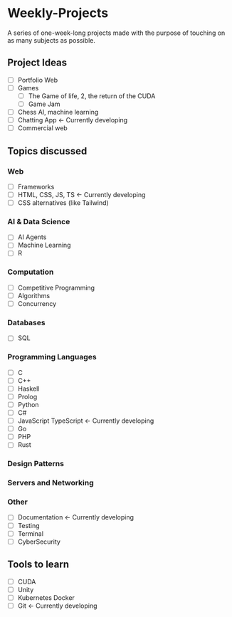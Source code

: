 # Weekly-Projects
A series of one-week-long projects made with the purpose of touching on as many subjects as possible.

## Project Ideas
- [ ] Portfolio Web
- [ ] Games
	- [ ] The Game of life, 2, the return of the CUDA
	- [ ] Game Jam
- [ ] Chess AI, machine learning
- [ ] Chatting App <- Currently developing
- [ ] Commercial web

## Topics discussed
### Web
- [ ] Frameworks
- [ ] HTML, CSS, JS, TS <- Currently developing
- [ ] CSS alternatives (like Tailwind)
### AI & Data Science
- [ ] AI Agents
- [ ] Machine Learning
- [ ] R
### Computation
- [ ] Competitive Programming
- [ ] Algorithms
- [ ] Concurrency
### Databases
- [ ] SQL
### Programming Languages
- [ ] C
- [ ] C++
- [ ] Haskell
- [ ] Prolog
- [ ] Python
- [ ] C#
- [ ] JavaScript TypeScript <- Currently developing
- [ ] Go
- [ ] PHP
- [ ] Rust
### Design Patterns
### Servers and Networking
### Other
- [ ] Documentation <- Currently developing
- [ ] Testing
- [ ] Terminal
- [ ] CyberSecurity

## Tools to learn
- [ ] CUDA
- [ ] Unity
- [ ] Kubernetes Docker
- [ ] Git <- Currently developing